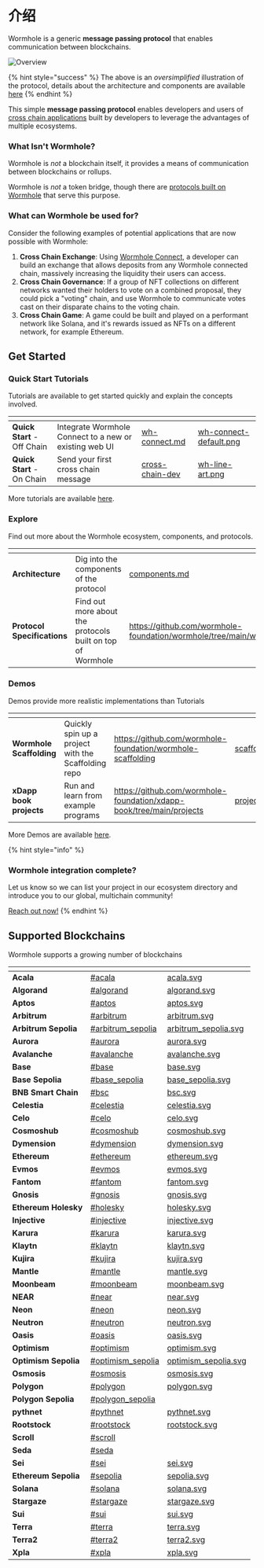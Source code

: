 # 介绍

Wormhole is a generic **message passing protocol** that enables communication between blockchains.

![Overview](.gitbook/assets/oversimplified.jpg)

{% hint style="success" %}
The above is an _oversimplified_ illustration of the protocol, details about the architecture and components are available [here](tan-suo-chong-dong-wormhole/components.md)
{% endhint %}

This simple **message passing protocol** enables developers and users of [cross chain applications](reference/glossary.md#xdapps) built by developers to leverage the advantages of multiple ecosystems.

### What Isn't Wormhole?

Wormhole is _not_ a blockchain itself, it provides a means of communication between blockchains or rollups.

Wormhole is _not_ a token bridge, though there are [protocols built on Wormhole](https://www.portalbridge.com/#/transfer) that serve this purpose.

### What can Wormhole be used for?

Consider the following examples of potential applications that are now possible with Wormhole:

1. **Cross Chain Exchange**: Using [Wormhole Connect](kuai-su-kai-shi/wh-connect.md), a developer can build an exchange that allows deposits from any Wormhole connected chain, massively increasing the liquidity their users can access.
2. **Cross Chain Governance**: If a group of NFT collections on different networks wanted their holders to vote on a combined proposal, they could pick a "voting" chain, and use Wormhole to communicate votes cast on their disparate chains to the voting chain.
3. **Cross Chain Game**: A game could be built and played on a performant network like Solana, and it's rewards issued as NFTs on a different network, for example Ethereum.

## Get Started

### Quick Start Tutorials

Tutorials are available to get started quickly and explain the concepts involved.

<table data-card-size="large" data-view="cards" data-full-width="false"><thead><tr><th></th><th></th><th data-hidden data-card-target data-type="content-ref"></th><th data-hidden data-card-cover data-type="files"></th></tr></thead><tbody><tr><td><strong>Quick Start</strong> - Off Chain</td><td>Integrate Wormhole Connect to a new or existing web UI</td><td><a href="tutorials/quick-start/wormhole-connect/wh-connect.md">wh-connect.md</a></td><td><a href=".gitbook/assets/wh-connect-default.png">wh-connect-default.png</a></td></tr><tr><td><strong>Quick Start</strong> - On Chain</td><td>Send your first cross chain message</td><td><a href="kuai-su-kai-shi/cross-chain-dev/">cross-chain-dev</a></td><td><a href=".gitbook/assets/wh-line-art.png">wh-line-art.png</a></td></tr></tbody></table>

More tutorials are available [here](tutorials/quick-start/).

### Explore

Find out more about the Wormhole ecosystem, components, and protocols.

<table data-card-size="large" data-view="cards" data-full-width="false"><thead><tr><th></th><th></th><th data-hidden data-card-target data-type="content-ref"></th><th data-hidden data-card-cover data-type="files"></th></tr></thead><tbody><tr><td><strong>Architecture</strong></td><td>Dig into the components of the protocol</td><td><a href="tan-suo-chong-dong-wormhole/components.md">components.md</a></td><td><a href=".gitbook/assets/detailed-flow.jpg">detailed-flow.jpg</a></td></tr><tr><td><strong>Protocol Specifications</strong></td><td>Find out more about the protocols built on top of Wormhole</td><td><a href="https://github.com/wormhole-foundation/wormhole/tree/main/whitepapers">https://github.com/wormhole-foundation/wormhole/tree/main/whitepapers</a></td><td><a href=".gitbook/assets/protocols.png">protocols.png</a></td></tr></tbody></table>

### Demos

Demos provide more realistic implementations than Tutorials

<table data-card-size="large" data-view="cards" data-full-width="false"><thead><tr><th></th><th></th><th data-hidden data-card-target data-type="content-ref"></th><th data-hidden data-card-cover data-type="files"></th></tr></thead><tbody><tr><td><strong>Wormhole Scaffolding</strong></td><td>Quickly spin up a project with the Scaffolding repo</td><td><a href="https://github.com/wormhole-foundation/wormhole-scaffolding">https://github.com/wormhole-foundation/wormhole-scaffolding</a></td><td><a href=".gitbook/assets/scaffolding.jpg">scaffolding.jpg</a></td></tr><tr><td><strong>xDapp book projects</strong></td><td>Run and learn from example programs</td><td><a href="https://github.com/wormhole-foundation/xdapp-book/tree/main/projects">https://github.com/wormhole-foundation/xdapp-book/tree/main/projects</a></td><td><a href=".gitbook/assets/projects.png">projects.png</a></td></tr></tbody></table>

More Demos are available [here](kuai-su-kai-shi/demos.md).

{% hint style="info" %}
### Wormhole integration complete?

Let us know so we can list your project in our ecosystem directory and introduce you to our global, multichain community!

[Reach out now!](https://forms.clickup.com/45049775/f/1aytxf-10244/JKYWRUQ70AUI99F32Q)
{% endhint %}

## Supported Blockchains

Wormhole supports a growing number of blockchains

<table data-view="cards" data-full-width="false"><thead><tr><th></th><th data-hidden data-card-target data-type="content-ref"></th><th data-hidden data-card-cover data-type="files"></th></tr></thead><tbody><tr><td><strong>Acala</strong></td><td><a href="blockchain-environments/evm/#acala">#acala</a></td><td><a href=".gitbook/assets/chain-icons/acala.svg">acala.svg</a></td></tr><tr><td><strong>Algorand</strong></td><td><a href="blockchain-environments/algorand/#algorand">#algorand</a></td><td><a href=".gitbook/assets/chain-icons/algorand.svg">algorand.svg</a></td></tr><tr><td><strong>Aptos</strong></td><td><a href="blockchain-environments/aptos/#aptos">#aptos</a></td><td><a href=".gitbook/assets/chain-icons/aptos.svg">aptos.svg</a></td></tr><tr><td><strong>Arbitrum</strong></td><td><a href="blockchain-environments/evm/#arbitrum">#arbitrum</a></td><td><a href=".gitbook/assets/chain-icons/arbitrum.svg">arbitrum.svg</a></td></tr><tr><td><strong>Arbitrum Sepolia</strong></td><td><a href="blockchain-environments/evm/#arbitrum_sepolia">#arbitrum_sepolia</a></td><td><a href=".gitbook/assets/chain-icons/arbitrum_sepolia.svg">arbitrum_sepolia.svg</a></td></tr><tr><td><strong>Aurora</strong></td><td><a href="blockchain-environments/evm/#aurora">#aurora</a></td><td><a href=".gitbook/assets/chain-icons/aurora.svg">aurora.svg</a></td></tr><tr><td><strong>Avalanche</strong></td><td><a href="blockchain-environments/evm/#avalanche">#avalanche</a></td><td><a href=".gitbook/assets/chain-icons/avalanche.svg">avalanche.svg</a></td></tr><tr><td><strong>Base</strong></td><td><a href="blockchain-environments/evm/#base">#base</a></td><td><a href=".gitbook/assets/chain-icons/base.svg">base.svg</a></td></tr><tr><td><strong>Base Sepolia</strong></td><td><a href="blockchain-environments/evm/#base_sepolia">#base_sepolia</a></td><td><a href=".gitbook/assets/chain-icons/base_sepolia.svg">base_sepolia.svg</a></td></tr><tr><td><strong>BNB Smart Chain</strong></td><td><a href="blockchain-environments/evm/#bsc">#bsc</a></td><td><a href=".gitbook/assets/chain-icons/bsc.svg">bsc.svg</a></td></tr><tr><td><strong>Celestia</strong></td><td><a href="blockchain-environments/cosmwasm/#celestia">#celestia</a></td><td><a href=".gitbook/assets/chain-icons/celestia.svg">celestia.svg</a></td></tr><tr><td><strong>Celo</strong></td><td><a href="blockchain-environments/evm/#celo">#celo</a></td><td><a href=".gitbook/assets/chain-icons/celo.svg">celo.svg</a></td></tr><tr><td><strong>Cosmoshub</strong></td><td><a href="blockchain-environments/cosmwasm/#cosmoshub">#cosmoshub</a></td><td><a href=".gitbook/assets/chain-icons/cosmoshub.svg">cosmoshub.svg</a></td></tr><tr><td><strong>Dymension</strong></td><td><a href="blockchain-environments/cosmwasm/#dymension">#dymension</a></td><td><a href=".gitbook/assets/chain-icons/dymension.svg">dymension.svg</a></td></tr><tr><td><strong>Ethereum</strong></td><td><a href="blockchain-environments/evm/#ethereum">#ethereum</a></td><td><a href=".gitbook/assets/chain-icons/ethereum.svg">ethereum.svg</a></td></tr><tr><td><strong>Evmos</strong></td><td><a href="blockchain-environments/cosmwasm/#evmos">#evmos</a></td><td><a href=".gitbook/assets/chain-icons/evmos.svg">evmos.svg</a></td></tr><tr><td><strong>Fantom</strong></td><td><a href="blockchain-environments/evm/#fantom">#fantom</a></td><td><a href=".gitbook/assets/chain-icons/fantom.svg">fantom.svg</a></td></tr><tr><td><strong>Gnosis</strong></td><td><a href="blockchain-environments/evm/#gnosis">#gnosis</a></td><td><a href=".gitbook/assets/chain-icons/gnosis.svg">gnosis.svg</a></td></tr><tr><td><strong>Ethereum Holesky</strong></td><td><a href="blockchain-environments/evm/#holesky">#holesky</a></td><td><a href=".gitbook/assets/chain-icons/holesky.svg">holesky.svg</a></td></tr><tr><td><strong>Injective</strong></td><td><a href="blockchain-environments/cosmwasm/#injective">#injective</a></td><td><a href=".gitbook/assets/chain-icons/injective.svg">injective.svg</a></td></tr><tr><td><strong>Karura</strong></td><td><a href="blockchain-environments/evm/#karura">#karura</a></td><td><a href=".gitbook/assets/chain-icons/karura.svg">karura.svg</a></td></tr><tr><td><strong>Klaytn</strong></td><td><a href="blockchain-environments/evm/#klaytn">#klaytn</a></td><td><a href=".gitbook/assets/chain-icons/klaytn.svg">klaytn.svg</a></td></tr><tr><td><strong>Kujira</strong></td><td><a href="blockchain-environments/cosmwasm/#kujira">#kujira</a></td><td><a href=".gitbook/assets/chain-icons/kujira.svg">kujira.svg</a></td></tr><tr><td><strong>Mantle</strong></td><td><a href="blockchain-environments/evm/#mantle">#mantle</a></td><td><a href=".gitbook/assets/chain-icons/mantle.svg">mantle.svg</a></td></tr><tr><td><strong>Moonbeam</strong></td><td><a href="blockchain-environments/evm/#moonbeam">#moonbeam</a></td><td><a href=".gitbook/assets/chain-icons/moonbeam.svg">moonbeam.svg</a></td></tr><tr><td><strong>NEAR</strong></td><td><a href="blockchain-environments/near/#near">#near</a></td><td><a href=".gitbook/assets/chain-icons/near.svg">near.svg</a></td></tr><tr><td><strong>Neon</strong></td><td><a href="blockchain-environments/evm/#neon">#neon</a></td><td><a href=".gitbook/assets/chain-icons/neon.svg">neon.svg</a></td></tr><tr><td><strong>Neutron</strong></td><td><a href="blockchain-environments/cosmwasm/#neutron">#neutron</a></td><td><a href=".gitbook/assets/chain-icons/neutron.svg">neutron.svg</a></td></tr><tr><td><strong>Oasis</strong></td><td><a href="blockchain-environments/evm/#oasis">#oasis</a></td><td><a href=".gitbook/assets/chain-icons/oasis.svg">oasis.svg</a></td></tr><tr><td><strong>Optimism</strong></td><td><a href="blockchain-environments/evm/#optimism">#optimism</a></td><td><a href=".gitbook/assets/chain-icons/optimism.svg">optimism.svg</a></td></tr><tr><td><strong>Optimism Sepolia</strong></td><td><a href="blockchain-environments/evm/#optimism_sepolia">#optimism_sepolia</a></td><td><a href=".gitbook/assets/chain-icons/optimism_sepolia.svg">optimism_sepolia.svg</a></td></tr><tr><td><strong>Osmosis</strong></td><td><a href="blockchain-environments/cosmwasm/#osmosis">#osmosis</a></td><td><a href=".gitbook/assets/chain-icons/osmosis.svg">osmosis.svg</a></td></tr><tr><td><strong>Polygon</strong></td><td><a href="blockchain-environments/evm/#polygon">#polygon</a></td><td><a href=".gitbook/assets/chain-icons/polygon.svg">polygon.svg</a></td></tr><tr><td><strong>Polygon Sepolia</strong></td><td><a href="blockchain-environments/evm/#polygon_sepolia">#polygon_sepolia</a></td><td></td></tr><tr><td><strong>pythnet</strong></td><td><a href="blockchain-environments/solana/#pythnet">#pythnet</a></td><td><a href=".gitbook/assets/chain-icons/pythnet.svg">pythnet.svg</a></td></tr><tr><td><strong>Rootstock</strong></td><td><a href="blockchain-environments/evm/#rootstock">#rootstock</a></td><td><a href=".gitbook/assets/chain-icons/rootstock.svg">rootstock.svg</a></td></tr><tr><td><strong>Scroll</strong></td><td><a href="blockchain-environments/evm/#scroll">#scroll</a></td><td></td></tr><tr><td><strong>Seda</strong></td><td><a href="blockchain-environments/cosmwasm/#seda">#seda</a></td><td></td></tr><tr><td><strong>Sei</strong></td><td><a href="blockchain-environments/cosmwasm/#sei">#sei</a></td><td><a href=".gitbook/assets/chain-icons/sei.svg">sei.svg</a></td></tr><tr><td><strong>Ethereum Sepolia</strong></td><td><a href="blockchain-environments/evm/#sepolia">#sepolia</a></td><td><a href=".gitbook/assets/chain-icons/sepolia.svg">sepolia.svg</a></td></tr><tr><td><strong>Solana</strong></td><td><a href="blockchain-environments/solana/#solana">#solana</a></td><td><a href=".gitbook/assets/chain-icons/solana.svg">solana.svg</a></td></tr><tr><td><strong>Stargaze</strong></td><td><a href="blockchain-environments/cosmwasm/#stargaze">#stargaze</a></td><td><a href=".gitbook/assets/chain-icons/stargaze.svg">stargaze.svg</a></td></tr><tr><td><strong>Sui</strong></td><td><a href="blockchain-environments/sui/#sui">#sui</a></td><td><a href=".gitbook/assets/chain-icons/sui.svg">sui.svg</a></td></tr><tr><td><strong>Terra</strong></td><td><a href="blockchain-environments/cosmwasm/#terra">#terra</a></td><td><a href=".gitbook/assets/chain-icons/terra.svg">terra.svg</a></td></tr><tr><td><strong>Terra2</strong></td><td><a href="blockchain-environments/cosmwasm/#terra2">#terra2</a></td><td><a href=".gitbook/assets/chain-icons/terra2.svg">terra2.svg</a></td></tr><tr><td><strong>Xpla</strong></td><td><a href="blockchain-environments/cosmwasm/#xpla">#xpla</a></td><td><a href=".gitbook/assets/chain-icons/xpla.svg">xpla.svg</a></td></tr></tbody></table>
